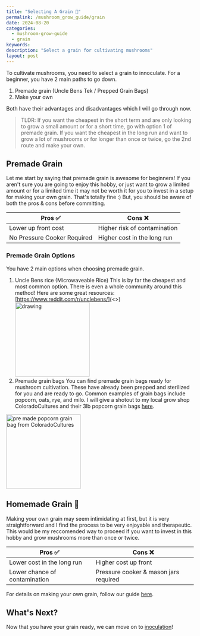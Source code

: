 ```yaml
---
title: "Selecting A Grain 🌽"
permalink: /mushroom_grow_guide/grain
date: 2024-08-20
categories:
  - mushroom-grow-guide
  - grain
keywords:
description: "Select a grain for cultivating mushrooms"
layout: post
---
```


To cultivate mushrooms, you need to select a grain to innoculate.  For a beginner, you have 2 main paths to go down.

1. Premade grain (Uncle Bens Tek / Prepped Grain Bags)
2. Make your own

Both have their advantages and disadvantages which I will go through now.

> TLDR: If you want the cheapest in the short term and are only looking to grow a small amount or for a short time, go with option 1 of premade grain.  If you want the cheapest in the long run and want to grow a lot of mushrooms or for longer than once or twice, go the 2nd route and make your own.

## Premade Grain

Let me start by saying that premade grain is awesome for beginners!  If you aren't sure you are going to enjoy this hobby, or just want to grow a limited amount or for a limited time it may not be worth it for you to invest in a setup for making your own grain.  That's totally fine :)  But, you should be aware of both the pros & cons before committing.

| Pros ✅                      | Cons ❌                       |
| --------------------------- | ---------------------------- |
| Lower up front cost         | Higher risk of contamination |
| No Pressure Cooker Required | Higher cost in the long run  |

### Premade Grain Options

You have 2 main options when choosing premade grain.

1. Uncle Bens rice (Microwaveable Rice)
   This is by far the cheapest and most common option.  There is even a whole community around this method!  Here are some great resources:
   [https://www.reddit.com/r/unclebens/](<>)<img src="/assets/images/uncle-bens-brown-rice.jpeg" alt="drawing" width="200"/>
2. Premade grain bags
   You can find premade grain bags ready for mushroom cultivation.  These have already been prepped and sterilized for you and are ready to go.  Common examples of grain bags include popcorn, oats, rye, and milo.  I will give a shotout to my local grow shop ColoradoCultures and their 3lb popcorn grain bags [here](https://www.coloradoculturesllc.com/product-page/3lb-organic-sterilized-human-grade-popcorn-grain-spawn).

<img src="/assets/images/cocultures-popcorn-bag.png" alt="pre made popcorn grain bag from ColoradoCultures" width="200"/>

## Homemade Grain 🌟

Making your own grain may seem intimidating at first, but it is very straightforward and I find the process to be very enjoyable and therapeutic.
This would be my reccomended way to proceed if you want to invest in this hobby and grow mushrooms more than once or twice.

| Pros ✅                      | Cons ❌                       |
| --------------------------- | ---------------------------- |
| Lower cost in the long run       | Higher cost up front |
| Lower chance of contamination | Pressure cooker & mason jars required  |

For details on making your own grain, follow our guide [here](diy-grain).


## What's Next?

Now that you have your grain ready, we can move on to [inoculation](inoculation)!
